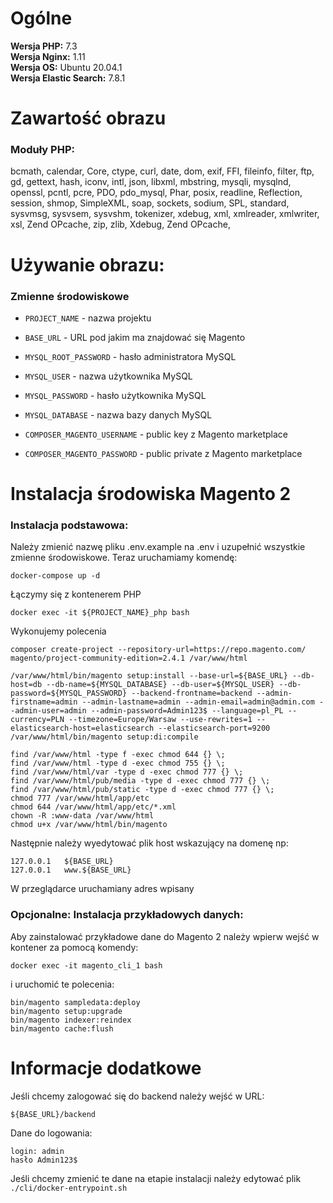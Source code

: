 # Ogólne
**Wersja PHP:** 7.3 \
**Wersja Nginx:** 1.11 \
**Wersja OS:** Ubuntu 20.04.1\
**Wersja Elastic Search:** 7.8.1

# Zawartość obrazu
### Moduły PHP:
bcmath, calendar, Core, ctype, curl, date, dom, exif, FFI, fileinfo, 
filter, ftp, gd, gettext, hash, iconv, intl, json, libxml, mbstring, 
mysqli, mysqlnd, openssl, pcntl, pcre, PDO, pdo_mysql, Phar, posix, 
readline, Reflection, session, shmop, SimpleXML, soap, sockets, 
sodium, SPL, standard, sysvmsg, sysvsem, sysvshm, tokenizer, 
xdebug, xml, xmlreader, xmlwriter, xsl, Zend OPcache, zip, zlib, Xdebug, Zend OPcache, 

# Używanie obrazu:
### Zmienne środowiskowe 

- `PROJECT_NAME` - nazwa projektu 

- `BASE_URL` - URL pod jakim ma znajdować się Magento 

- `MYSQL_ROOT_PASSWORD` - hasło administratora MySQL

- `MYSQL_USER` - nazwa użytkownika MySQL

- `MYSQL_PASSWORD` - hasło użytkownika MySQL

- `MYSQL_DATABASE` - nazwa bazy danych MySQL

- `COMPOSER_MAGENTO_USERNAME` - public key z Magento marketplace

- `COMPOSER_MAGENTO_PASSWORD` - public private z Magento marketplace

# Instalacja środowiska Magento 2
### Instalacja podstawowa:
Należy zmienić nazwę pliku .env.example na .env i uzupełnić wszystkie zmienne środowiskowe.
Teraz uruchamiamy komendę:
```
docker-compose up -d
```

Łączymy się z kontenerem PHP

```
docker exec -it ${PROJECT_NAME}_php bash
```

Wykonujemy polecenia
```shell
composer create-project --repository-url=https://repo.magento.com/ magento/project-community-edition=2.4.1 /var/www/html

/var/www/html/bin/magento setup:install --base-url=${BASE_URL} --db-host=db --db-name=${MYSQL_DATABASE} --db-user=${MYSQL_USER} --db-password=${MYSQL_PASSWORD} --backend-frontname=backend --admin-firstname=admin --admin-lastname=admin --admin-email=admin@admin.com --admin-user=admin --admin-password=Admin123$ --language=pl_PL --currency=PLN --timezone=Europe/Warsaw --use-rewrites=1 --elasticsearch-host=elasticsearch --elasticsearch-port=9200
/var/www/html/bin/magento setup:di:compile

find /var/www/html -type f -exec chmod 644 {} \; 
find /var/www/html -type d -exec chmod 755 {} \;    
find /var/www/html/var -type d -exec chmod 777 {} \;                    
find /var/www/html/pub/media -type d -exec chmod 777 {} \;
find /var/www/html/pub/static -type d -exec chmod 777 {} \;
chmod 777 /var/www/html/app/etc
chmod 644 /var/www/html/app/etc/*.xml
chown -R :www-data /var/www/html
chmod u+x /var/www/html/bin/magento
```

Następnie należy wyedytować plik host wskazujący na domenę np:
```
127.0.0.1   ${BASE_URL}
127.0.0.1   www.${BASE_URL}
```
W przeglądarce uruchamiany adres wpisany
### Opcjonalne: Instalacja przykładowych danych:
Aby zainstalować przykładowe dane do Magento 2 należy wpierw wejść w kontener za pomocą komendy:
```
docker exec -it magento_cli_1 bash
```
i uruchomić te polecenia:
```
bin/magento sampledata:deploy
bin/magento setup:upgrade
bin/magento indexer:reindex
bin/magento cache:flush
```

# Informacje dodatkowe #
Jeśli chcemy zalogować się do backend należy wejść w URL:
```
${BASE_URL}/backend
```
Dane do logowania:
```
login: admin
hasło Admin123$
```

Jeśli chcemy zmienić te dane na etapie instalacji należy edytować plik `./cli/docker-entrypoint.sh`
